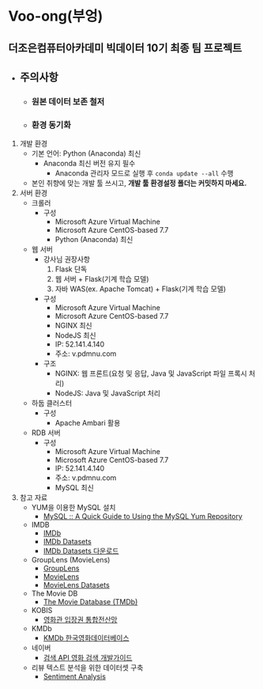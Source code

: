 # Voo-ong(부엉)
더조은컴퓨터아카데미 빅데이터 10기 최종 팀 프로젝트
---
- ## 주의사항
    - ### 원본 데이터 보존 철저
    - ### 환경 동기화 
1. 개발 환경
    - 기본 언어: Python (Anaconda) 최신
        - Anaconda 최신 버전 유지 필수
            - Anaconda 관리자 모드로 실행 후 ```conda update --all``` 수행
    - 본인 취향에 맞는 개발 툴 쓰시고, **개발 툴 환경설정 폴더는 커밋하지 마세요.**
2. 서버 환경
    - 크롤러
        - 구성
            - Microsoft Azure Virtual Machine
            - Microsoft Azure CentOS-based 7.7
            - Python (Anaconda) 최신
    - 웹 서버
        - 강사님 권장사항
            1. Flask 단독
            2. 웹 서버 + Flask(기계 학습 모델)
            3. 자바 WAS(ex. Apache Tomcat) + Flask(기계 학습 모델)
        - 구성
            - Microsoft Azure Virtual Machine
            - Microsoft Azure CentOS-based 7.7
            - NGINX 최신
            - NodeJS 최신
            - IP: 52.141.4.140
            - 주소: v.pdmnu.com
        - 구조
            - NGINX: 웹 프론트(요청 및 응답, Java 및 JavaScript 파일 프록시 처리)
            - NodeJS: Java 및 JavaScript 처리
    - 하둡 클러스터
        - 구성
            - Apache Ambari 활용
    - RDB 서버
        - 구성
            - Microsoft Azure Virtual Machine
            - Microsoft Azure CentOS-based 7.7
            - IP: 52.141.4.140
            - 주소: v.pdmnu.com
            - MySQL 최신
3. 참고 자료
    - YUM을 이용한 MySQL 설치
        - [MySQL :: A Quick Guide to Using the MySQL Yum Repository](https://dev.mysql.com/doc/mysql-yum-repo-quick-guide/en/)
    - IMDB
        - [IMDb](https://imdb.com)
        - [IMDb Datasets](https://www.imdb.com/interfaces/)
        - [IMDb Datasets 다운로드](https://datasets.imdbws.com/)
    - GroupLens (MovieLens)
        - [GroupLens](https://grouplens.org/)
        - [MovieLens](https://movielens.org/)
        - [MovieLens Datasets](https://grouplens.org/datasets/movielens/)
    - The Movie DB
        - [The Movie Database (TMDb)](https://www.themoviedb.org/)
    - KOBIS
        - [영화관 입장권 통합전산망](http://www.kobis.or.kr/)
    - KMDb
        - [KMDb 한국영화데이터베이스](https://www.kmdb.or.kr/)
    - 네이버
        - [검색 API 영화 검색 개발가이드](https://developers.naver.com/docs/search/movie/)
    - 리뷰 텍스트 분석을 위한 데이터셋 구축 
        - [Sentiment Analysis](http://ai.stanford.edu/~amaas/data/sentiment/)
